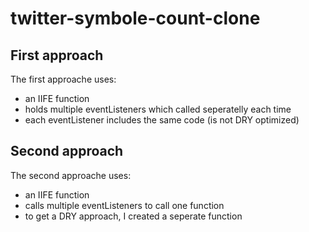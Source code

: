 # twitter-symbole-count-clone

## First approach

The first approache uses: 

- an IIFE function
- holds multiple eventListeners which called seperatelly each time
- each eventListener includes the same code (is not DRY optimized)

## Second approach

The second approache uses: 

- an IIFE function
- calls multiple eventListeners to call one function
- to get a DRY approach, I created a seperate function

